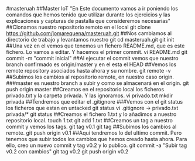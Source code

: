 #masteruah
##Master IoT
"En Este documento vamos a ir poniendo los comandos que hemos tenido que utilizar durante los ejercicios y las explicaciones y capturas de pastalla que consideremos necesarias"
##Clonamos nuestro repositorio remoto en el local
git clone https://github.com/jomarequena/masteruah.git
##Nos cambiamos al directorio de trabajo y levantamos nuestro git
cd masteruah.git
git init
##Una vez en el vemos que tenemos un fichero README.md, que es este fichero. Lo vamos a editar. Y hacemos el primer commit.
vi README.md
git commit -m "commit inicial"
##Al ejecutar el commit vemos que nuestro branch confirmado es origin/master y en el esta el HEAD
##Vemos los remote repository asociados hasta ahora y su nombre.
git remote -v
##Subimos los cambios al repositorio remote, en nuestro caso origin.
###master es nuestro branch a subir y como se almacenará en el origin.
git push origin master
##Creamos en el repositorio local los ficheros privado.txt y la carpeta privada. Y las ignoramos.
vi privado.txt
mkdir privada
##Tendremos que editar el .gitignore
###Vemos con el git status los ficheros que estan en untacked
git status
vi .gitignore -> privado.txt
		 privada/*
git status
##Creamos el fichero 1.txt y lo añadimos a nuestro repositorio local.
touch 1.txt
git add 1.txt
##Creamos un tag a nuestro commit y vemos los tags.
git tag v0.1
git tag
##Subimos los cambios al remote.
git push origin v0.1
##Aqui tendremos lo del ultimo commit. Pero tenemos que subir todos los cambios que hemos creado hasta ahora. Para ello, creo un nuevo commit y tag v0.2 y lo publico.
git commit -a "Subir tag v0.2 con cambios"
git tag v0.2
git push origin v0.2

